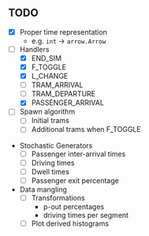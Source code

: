 ## TODO
- [x] Proper time representation
  * e.g. `int` -> `arrow.Arrow`
- [ ] Handlers
  * [x] END_SIM
  * [x] F_TOGGLE
  * [x] L_CHANGE
  * [ ] TRAM_ARRIVAL
  * [ ] TRAM_DEPARTURE
  * [x] PASSENGER_ARRIVAL
- [ ] Spawn algorithm
  * [ ] Initial trams
  * [ ] Additional trams when F_TOGGLE
- Stochastic Generators
  * [ ] Passenger inter-arrival times
  * [ ] Driving times
  * [ ] Dwell times
  * [ ] Passenger exit percentage
- Data mangling
  * [ ] Transformations
    - p-out percentages
    - driving times per segment
  * [ ] Plot derived histograms
